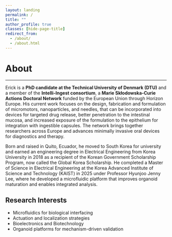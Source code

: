 ```yaml
---
layout: landing
permalink: /
title: ""
author_profile: true
classes: [hide-page-title]
redirect_from:
  - /about/
  - /about.html
---
```


# About
------

Erick is a **PhD candidate at the Technical University of Denmark (DTU)** and a member of the **Intelli-Ingest consortium**, a **Marie Skłodowska‑Curie Actions Doctoral Network** funded by the European Union through Horizon Europe. His current work focuses on the design, fabrication and formulation of micromotors, nanoparticles, and needles, that can be incorporated into devices for targeted drug release, better penetration to the intestinal mucosa, and increased exposure of the formulation to the epithelium for integration with ingestible capsules. The network brings together researchers across Europe and advances minimally invasive oral devices for diagnostics and therapy.

Born and raised in Quito, Ecuador, he moved to South Korea for university and earned an engineering degree in Electrical Engineering from Korea University in 2018 as a recipient of the Korean Government Scholarship Program, now called the Global Korea Scholarship. He completed a Master of Science in Electrical Engineering at the Korea Advanced Institute of Science and Technology (KAIST) in 2025 under Professor Hyunjoo Jenny Lee, where he developed a microfluidic platform that improves organoid maturation and enables integrated analysis.

Research Interests
------
* Microfluidics for biological interfacing
* Actuation and localization strategies
* Bioelectronics and Biotechnology
* Organoid platforms for mechanism-driven validation
